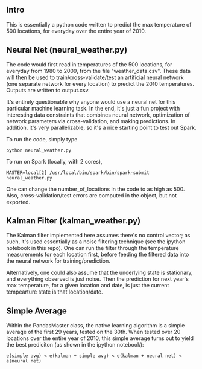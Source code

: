 ## Intro

This is essentially a python code written to predict the max temperature of 500 locations, for everyday over the entire year of 2010.  

## Neural Net (neural_weather.py)

The code would first read in temperatures of the 500 locations, for everyday from 1980 to 2009, from the file "weather_data.csv".  These data will then be used to train/cross-validate/test an artificial neural network (one separate network for every location) to predict the 2010 temperatures.  Outputs are written to output.csv.  

It's entirely questionable why anyone would use a neural net for this particular machine learning task.  In the end, it's just a fun project with interesting data constraints that combines neural network, optimization of network parameters via cross-validation, and making predictions.  In addition, it's very parallelizable, so it's a nice starting point to test out Spark.

To run the code, simply type

```
python neural_weather.py
```

To run on Spark (locally, with 2 cores), 

```
MASTER=local[2] /usr/local/bin/spark/bin/spark-submit neural_weather.py
```

One can change the number_of_locations in the code to as high as 500.  Also, cross-validation/test errors are computed in the object, but not exported.


## Kalman Filter (kalman_weather.py)

The Kalman filter implemented here assumes there's no control vector; as such, it's used essentially as a noise filtering technique (see the ipython notebook in this repo).  One can run the filter through the temperature measurements for each location first, before feeding the filtered data into the neural network for training/prediction.

Alternatively, one could also assume that the underlying state is stationary, and everything observed is just noise.  Then the prediction for next year's max temperature, for a given location and date, is just the current tempearture state is that location/date.


## Simple Average
Within the PandasMaster class, the native learning algorithm is a simple average of the first 29 years, tested on the 30th.  When tested over 20 locations over the entire year of 2010, this simple average turns out to yield the best prediciton (as shown in the ipython notebook):

```
e(simple avg) < e(kalman + simple avg) < e(kalman + neural net) < e(neural net) 
```

